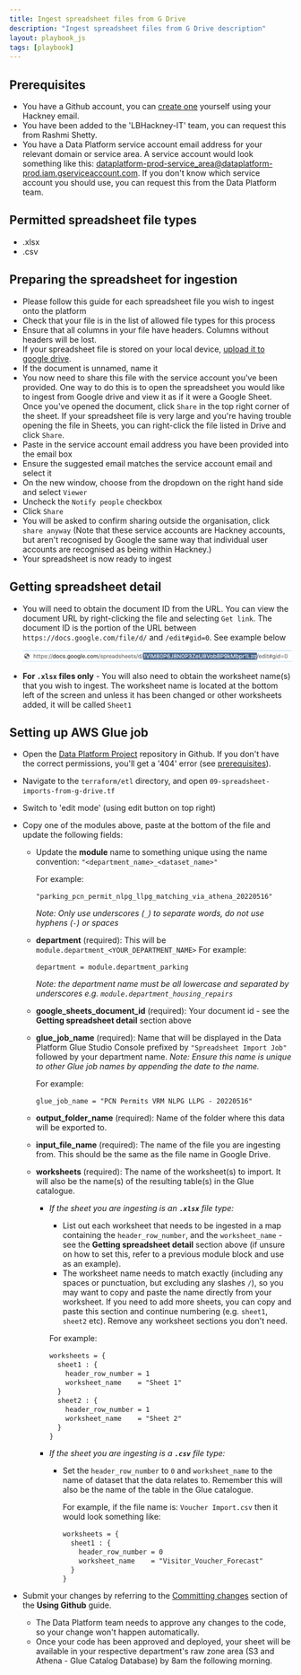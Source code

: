 ```yaml
---
title: Ingest spreadsheet files from G Drive
description: "Ingest spreadsheet files from G Drive description"
layout: playbook_js
tags: [playbook]
---
```


## Prerequisites

- You have a Github account, you can [create one][github_signup] yourself using your Hackney email.
- You have been added to the 'LBHackney-IT' team, you can request this from Rashmi Shetty.
- You have a Data Platform service account email address for your relevant domain or service area. A service account would look something like this: dataplatform-prod-service_area@dataplatform-prod.iam.gserviceaccount.com. If you don't know which service account you should use, you can request this from the Data Platform team.

## Permitted spreadsheet file types

- .xlsx
- .csv

## Preparing the spreadsheet for ingestion

- Please follow this guide for each spreadsheet file you wish to ingest onto the platform
- Check that your file is in the list of allowed file types for this process
- Ensure that all columns in your file have headers. Columns without headers will be lost.
- If your spreadsheet file is stored on your local device, [upload it to google drive](https://www.howtogeek.com/398570/how-to-import-an-excel-document-into-google-sheets/).
- If the document is unnamed, name it
- You now need to share this file with the service account you've been provided. One way to do this is to open the spreadsheet you would like to ingest from Google drive and view it as if it were a Google Sheet. Once you've opened the document, click `Share` in the top right corner of the sheet. If your spreadsheet file is very large and you're having trouble opening the file in Sheets, you can right-click the file listed in Drive and click `Share`.
- Paste in the service account email address you have been provided into the email box
- Ensure the suggested email matches the service account email and select it
- On the new window, choose from the dropdown on the right hand side and select `Viewer`
- Uncheck the `Notify people` checkbox
- Click `Share`
- You will be asked to confirm sharing outside the organisation, click `share anyway` (Note that these service accounts are Hackney accounts, but aren't recognised by Google the same way that individual user accounts are recognised as being within Hackney.)
- Your spreadsheet is now ready to ingest

## Getting spreadsheet detail

- You will need to obtain the document ID from the URL. 
  You can view the document URL by right-clicking the file and selecting `Get link`. 
  The document ID is the portion of the URL between `https://docs.google.com/file/d/` and `/edit#gid=0`. See example below

  ![spreadsheet id](../images/google_spreadsheet_id_example.png)

- **For `.xlsx` files only** - You will also need to obtain the worksheet name(s) that you wish to ingest.
  The worksheet name is located at the bottom left of the screen and unless it has been changed or other worksheets added, it will be called `Sheet1`

## Setting up AWS Glue job

- Open the [Data Platform Project](https://github.com/LBHackney-IT/data-platform) repository in Github. If you don't have the correct permissions, you'll get a '404' error (see [prerequisites](#prerequisites)).
- Navigate to the `terraform/etl` directory, and open `09-spreadsheet-imports-from-g-drive.tf`
- Switch to 'edit mode' (using edit button on top right)
- Copy one of the modules above, paste at the bottom of the file and update the following fields:

  -  Update the **module** name to something unique using the name convention: `"<department_name>_<dataset_name>"`
     
     For example: 
     ```
     "parking_pcn_permit_nlpg_llpg_matching_via_athena_20220516"
     ```
     *Note: Only use underscores (`_`) to separate words, do not use hyphens (`-`) or spaces* 
     
  - **department** (required): This will be `module.department_<YOUR_DEPARTMENT_NAME>`
     For example:

     ```
     department = module.department_parking
     ```

     _Note: the department name must be all lowercase and separated by underscores
     e.g. `module.department_housing_repairs`_

  - **google_sheets_document_id** (required): Your document id - see the **Getting spreadsheet detail** section above
    
  - **glue_job_name** (required): Name that will be displayed in the Data Platform Glue Studio Console prefixed by `"Spreadsheet Import Job"` followed by your department name.
    _Note: Ensure this name is unique to other Glue job names by appending the date to the name._
    
    For example:
    ```
    glue_job_name = "PCN Permits VRM NLPG LLPG - 20220516" 
    ```
    
  - **output_folder_name** (required): Name of the folder where this data will be exported to.
    
  - **input_file_name** (required): The name of the file you are ingesting from.
    This should be the same as the file name in Google Drive.

  - **worksheets** (required): 
   The name of the worksheet(s) to import. It will also be the name(s) of the resulting table(s) in the Glue catalogue.
    - *If the sheet you are ingesting is an **`.xlsx`** file type:*
      - List out each worksheet that needs to be ingested in a map containing the `header_row_number`, and the `worksheet_name` - see the **Getting spreadsheet detail** section above (if unsure on how to set this, refer to a previous module block and use as an example). 
      - The worksheet name needs to match exactly (including any spaces or punctuation, but excluding any slashes `/`), so you may want to copy and paste the name directly from your worksheet. 
    If you need to add more sheets, you can copy and paste this section and continue numbering (e.g. `sheet1`, `sheet2` etc). 
    Remove any worksheet sections you don't need.
    
      For example:
      ```
      worksheets = {
        sheet1 : {
          header_row_number = 1
          worksheet_name    = "Sheet 1"
        }
        sheet2 : {
          header_row_number = 1
          worksheet_name    = "Sheet 2"
        }
      }
      ```
    
    - *If the sheet you are ingesting is a **`.csv`** file type:*
      - Set the `header_row_number` to `0` and `worksheet_name` to the name of dataset that the data relates to. Remember this will also be the name of the table in the Glue catalogue.
  
        For example, if the file name is:
        `Voucher Import.csv`
        then it would look something like:
        ```
        worksheets = {
          sheet1 : {
            header_row_number = 0
            worksheet_name    = "Visitor_Voucher_Forecast"
          }
        }
        ```
  
- Submit your changes by referring to the [Committing changes][committing-changes] section of the **Using Github** guide.
  - The Data Platform team needs to approve any changes to the code, so your change won't happen automatically.
  - Once your code has been approved and deployed, your sheet will be available in your respective department's raw zone area (S3 and Athena - Glue Catalog Database) by 8am the following morning. 

[aws_cron_expressions]: https://docs.aws.amazon.com/AmazonCloudWatch/latest/events/ScheduledEvents.html#CronExpressions
[github_signup]: https://github.com/signup
[committing-changes]: ../getting-set-up/using-github#committing-your-changes-to-the-data-platform-project
